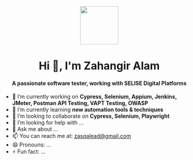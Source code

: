 <div id="header" align="center">
  <img src="https://media.giphy.com/media/M9gbBd9nbDrOTu1Mqx/giphy.gif" width="100"/>
  <h1> Hi 👋, I'm Zahangir Alam </h1>
</div>

<div id="header" align="center">
  <h4>A passionate software tester, working with SELISE Digital Platforms</h4>
</div>

                                                                  
              
                                                                  
                              


- 🔭 I’m currently working on <b>Cypress, Selenium, Appium, Jenkins, JMeter, Postman API Testing, VAPT Testing, OWASP</b>
- 🌱 I’m currently learning <b>new automation tools & techniques</b>
- 👯 I’m looking to collaborate on <b>Cypress, Selenium, Playwright</b>
- 🤔 I’m looking for help with ...
- 💬 Ask me about ...
- 📫 You can reach me at: <a>zasqalead@gmail.com</a>
- 😄 Pronouns: ...
- ⚡ Fun fact: ...
